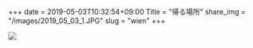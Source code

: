 +++
date  = 2019-05-03T10:32:54+09:00
Title = "帰る場所"
share_img = "/images/2019_05_03_1.JPG"
slug = "wien"
+++

![](/images/2019_05_03_1.JPG)